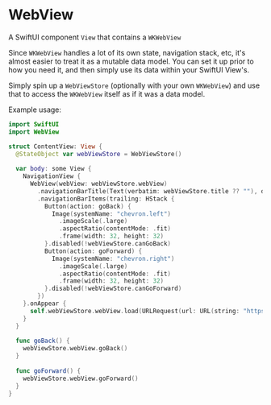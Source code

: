 # WebView

A SwiftUI component `View` that contains a `WKWebView` 

Since `WKWebView` handles a lot of its own state, navigation stack, etc, it's almost easier to treat it as a mutable data model. You can set it up prior to how you need it, and then simply use its data within your SwiftUI View's.

Simply spin up a `WebViewStore` (optionally with your own `WKWebView`) and use that to access the `WKWebView` itself as if it was a data model.

Example usage:

```swift
import SwiftUI
import WebView

struct ContentView: View {
  @StateObject var webViewStore = WebViewStore()
  
  var body: some View {
    NavigationView {
      WebView(webView: webViewStore.webView)
        .navigationBarTitle(Text(verbatim: webViewStore.title ?? ""), displayMode: .inline)
        .navigationBarItems(trailing: HStack {
          Button(action: goBack) {
            Image(systemName: "chevron.left")
              .imageScale(.large)
              .aspectRatio(contentMode: .fit)
              .frame(width: 32, height: 32)
          }.disabled(!webViewStore.canGoBack)
          Button(action: goForward) {
            Image(systemName: "chevron.right")
              .imageScale(.large)
              .aspectRatio(contentMode: .fit)
              .frame(width: 32, height: 32)
          }.disabled(!webViewStore.canGoForward)
        })
    }.onAppear {
      self.webViewStore.webView.load(URLRequest(url: URL(string: "https://apple.com")!))
    }
  }
  
  func goBack() {
    webViewStore.webView.goBack()
  }
  
  func goForward() {
    webViewStore.webView.goForward()
  }
}
```
